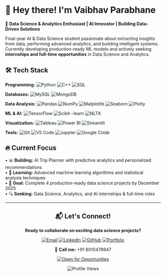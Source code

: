 # 👋 Hey there! I'm Vaibhav Parabhane

🚀 **Data Science & Analytics Enthusiast | AI Innovator | Building Data-Driven Solutions**

Final-year AI & Data Science student passionate about extracting insights from data, performing advanced analytics, and building intelligent systems. Currently developing production-ready ML models and actively seeking **internships and full-time opportunities** in Data Science and Analytics.

## 🛠️ Tech Stack

**Programming:** ![Python](https://img.shields.io/badge/-Python-3776AB?style=flat&logo=python&logoColor=white) ![C++](https://img.shields.io/badge/-C++-00599C?style=flat&logo=cplusplus&logoColor=white) ![SQL](https://img.shields.io/badge/-SQL-4479A1?style=flat&logo=mysql&logoColor=white)

**Databases:** ![MySQL](https://img.shields.io/badge/-MySQL-4479A1?style=flat&logo=mysql&logoColor=white) ![MongoDB](https://img.shields.io/badge/-MongoDB-47A248?style=flat&logo=mongodb&logoColor=white)

**Data Analysis:** ![Pandas](https://img.shields.io/badge/-Pandas-150458?style=flat&logo=pandas&logoColor=white) ![NumPy](https://img.shields.io/badge/-NumPy-013243?style=flat&logo=numpy&logoColor=white) ![Matplotlib](https://img.shields.io/badge/-Matplotlib-11557c?style=flat&logo=python&logoColor=white) ![Seaborn](https://img.shields.io/badge/-Seaborn-3776AB?style=flat&logo=python&logoColor=white) ![Plotly](https://img.shields.io/badge/-Plotly-3F4F75?style=flat&logo=plotly&logoColor=white)

**ML & AI:** ![TensorFlow](https://img.shields.io/badge/-TensorFlow-FF6F00?style=flat&logo=tensorflow&logoColor=white) ![Scikit--learn](https://img.shields.io/badge/-Scikit--learn-F7931E?style=flat&logo=scikit-learn&logoColor=white) ![NLTK](https://img.shields.io/badge/-NLTK-3776AB?style=flat&logo=python&logoColor=white)

**Visualization:** ![Tableau](https://img.shields.io/badge/-Tableau-E97627?style=flat&logo=tableau&logoColor=white) ![Power BI](https://img.shields.io/badge/-Power%20BI-F2C811?style=flat&logo=powerbi&logoColor=black) ![Streamlit](https://img.shields.io/badge/-Streamlit-FF4B4B?style=flat&logo=streamlit&logoColor=white)

**Tools:** ![Git](https://img.shields.io/badge/-Git-F05032?style=flat&logo=git&logoColor=white) ![VS Code](https://img.shields.io/badge/-VS%20Code-007ACC?style=flat&logo=visualstudiocode&logoColor=white) ![Jupyter](https://img.shields.io/badge/-Jupyter-F37626?style=flat&logo=jupyter&logoColor=white) ![Google Colab](https://img.shields.io/badge/-Google%20Colab-F9AB00?style=flat&logo=googlecolab&logoColor=white)

## 🔥 Current Focus

• 📊 **Building:** AI Trip Planner with predictive analytics and personalized recommendations  
• 🤖 **Learning:** Advanced machine learning algorithms and statistical analysis techniques  
• 🎯 **Goal:** Complete 4 production-ready data science projects by December 2025  
• 🔍 **Seeking:** Data Science, Analytics, and AI internships & full-time roles  



---

<div align="center">

## 📬 Let's Connect!

**Ready to collaborate on exciting data science projects?**

[![Email](https://img.shields.io/badge/Email-D14836?style=for-the-badge&logo=gmail&logoColor=white)](mailto:vaibhavsparabhane@gmail.com)
[![LinkedIn](https://img.shields.io/badge/LinkedIn-0077B5?style=for-the-badge&logo=linkedin&logoColor=white)](https://linkedin.com/in/vaibhavparabhane)
[![GitHub](https://img.shields.io/badge/GitHub-100000?style=for-the-badge&logo=github&logoColor=white)](https://github.com/vaibhavparabhane)
[![Portfolio](https://img.shields.io/badge/Portfolio-FF5722?style=for-the-badge&logo=todoist&logoColor=white)](https://your-portfolio-link.com)

📱 **Call me:** +91 8010476947

[![Open for Opportunities](https://img.shields.io/badge/🚀_Open_for_Opportunities-36BCF7?style=for-the-badge&labelColor=000000)](mailto:vaibhavsparabhane@gmail.com)

![Profile Views](https://komarev.com/ghpvc/?username=vaibhavparabhane&color=brightgreen&style=for-the-badge)

</div>
